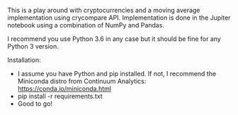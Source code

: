 This is a play around with cryptocurrencies and a moving average implementation using crycompare API. 
Implementation is done in the Jupiter notebook using a combination of NumPy and Pandas.

I recommend you use Python 3.6 in any case but it should be fine for any Python 3 version. 

Installation:
* I assume you have Python and pip installed. If not, I recommend the Miniconda distro from Continuum Analytics: https://conda.io/miniconda.html
* pip install -r requirements.txt
* Good to go!
